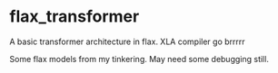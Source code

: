 # flax_transformer
A basic transformer architecture in flax. XLA compiler go brrrrr

Some flax models from my tinkering. May need some debugging still.

